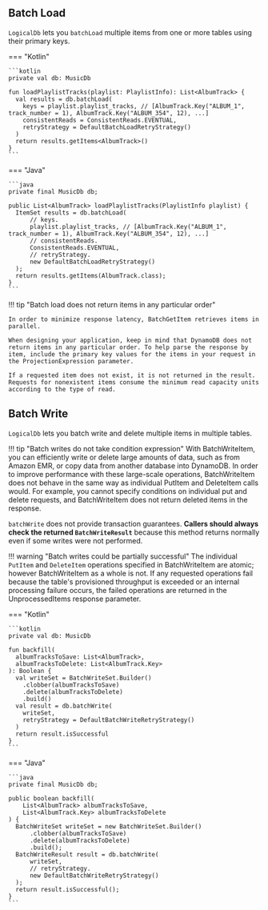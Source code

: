 ## Batch Load

`LogicalDb` lets you `batchLoad` multiple items from one or more tables using their primary keys.

=== "Kotlin"

    ```kotlin
    private val db: MusicDb
    
    fun loadPlaylistTracks(playlist: PlaylistInfo): List<AlbumTrack> {
      val results = db.batchLoad(
        keys = playlist.playlist_tracks, // [AlbumTrack.Key("ALBUM_1", track_number = 1), AlbumTrack.Key("ALBUM_354", 12), ...]
        consistentReads = ConsistentReads.EVENTUAL,
        retryStrategy = DefaultBatchLoadRetryStrategy()
      )
      return results.getItems<AlbumTrack>()
    }
    ```

=== "Java"

    ```java
    private final MusicDb db;
    
    public List<AlbumTrack> loadPlaylistTracks(PlaylistInfo playlist) {
      ItemSet results = db.batchLoad(
          // keys.
          playlist.playlist_tracks, // [AlbumTrack.Key("ALBUM_1", track_number = 1), AlbumTrack.Key("ALBUM_354", 12), ...]
          // consistentReads.
          ConsistentReads.EVENTUAL,
          // retryStrategy.
          new DefaultBatchLoadRetryStrategy()
      );
      return results.getItems(AlbumTrack.class);
    }
    ```

!!! tip "Batch load does not return items in any particular order" 

    In order to minimize response latency, BatchGetItem retrieves items in parallel.

    When designing your application, keep in mind that DynamoDB does not return items in any particular order. To help parse the response by item, include the primary key values for the items in your request in the ProjectionExpression parameter.

    If a requested item does not exist, it is not returned in the result. Requests for nonexistent items consume the minimum read capacity units according to the type of read.


## Batch Write

`LogicalDb` lets you batch write and delete multiple items in multiple tables.

!!! tip "Batch writes do not take condition expression" 
    With BatchWriteItem, you can efficiently write or delete large amounts of data, such as from Amazon EMR, or copy data from another database into DynamoDB. In order to improve performance with these large-scale operations, BatchWriteItem does not behave in the same way as individual PutItem and DeleteItem calls would. For example, you cannot specify conditions on individual put and delete requests, and BatchWriteItem does not return deleted items in the response.    

`batchWrite` does not provide transaction guarantees. 
    **Callers should always check the returned `BatchWriteResult`** 
    because this method returns normally even if some writes were not performed.

!!! warning "Batch writes could be partially successful"
    The individual `PutItem` and `DeleteItem` operations specified in BatchWriteItem are atomic; 
    however BatchWriteItem as a whole is not. If any requested operations fail because the table's 
    provisioned throughput is exceeded or an internal processing failure occurs, the failed operations 
    are returned in the UnprocessedItems response parameter.

=== "Kotlin"
    
    ```kotlin
    private val db: MusicDb
    
    fun backfill(
      albumTracksToSave: List<AlbumTrack>,
      albumTracksToDelete: List<AlbumTrack.Key>
    ): Boolean {
      val writeSet = BatchWriteSet.Builder()
        .clobber(albumTracksToSave)
        .delete(albumTracksToDelete)
        .build()
      val result = db.batchWrite(
        writeSet,
        retryStrategy = DefaultBatchWriteRetryStrategy()
      )
      return result.isSuccessful
    }
    ```
 
=== "Java"

    ```java
    private final MusicDb db;
    
    public boolean backfill(
        List<AlbumTrack> albumTracksToSave,
        List<AlbumTrack.Key> albumTracksToDelete
    ) {
      BatchWriteSet writeSet = new BatchWriteSet.Builder()
          .clobber(albumTracksToSave)
          .delete(albumTracksToDelete)
          .build();
      BatchWriteResult result = db.batchWrite(
          writeSet,
          // retryStrategy.
          new DefaultBatchWriteRetryStrategy()
      );
      return result.isSuccessful();
    }
    ```
